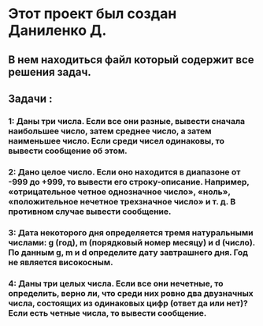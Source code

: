 # Этот проект был создан Даниленко Д.
## В нем находиться файл который содержит все решения задач.
## Задачи :
### 1: Даны три числа. Если все они разные, вывести сначала наибольшее число, затем среднее число, а затем наименьшее число. Если среди чисел одинаковы, то вывести сообщение об этом.
### 2: Дано целое число. Если оно находится в диапазоне от -999 до +999, то вывести его строку-описание. Например, «отрицательное четное однозначное число», «ноль», «положительное нечетное трехзначное число» и т. д. В противном случае вывести сообщение.
### 3: Дата некоторого дня определяется тремя натуральными числами: g (год), m (порядковый номер месяцу) и d (число). По данным g, m и d определите дату завтрашнего дня. Год не является високосным.
### 4: Даны три целых числа. Если все они нечетные, то определить, верно ли, что среди них ровно два двузначных числа, состоящих из одинаковых цифр (ответ да или нет)? Если есть четные числа, то вывести сообщение.

